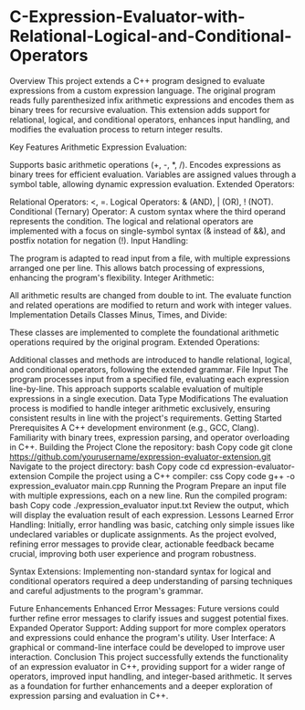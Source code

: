 # C-Expression-Evaluator-with-Relational-Logical-and-Conditional-Operators
Overview
This project extends a C++ program designed to evaluate expressions from a custom expression language. The original program reads fully parenthesized infix arithmetic expressions and encodes them as binary trees for recursive evaluation. This extension adds support for relational, logical, and conditional operators, enhances input handling, and modifies the evaluation process to return integer results.

Key Features
Arithmetic Expression Evaluation:

Supports basic arithmetic operations (+, -, *, /).
Encodes expressions as binary trees for efficient evaluation.
Variables are assigned values through a symbol table, allowing dynamic expression evaluation.
Extended Operators:

Relational Operators: <, =.
Logical Operators: & (AND), | (OR), ! (NOT).
Conditional (Ternary) Operator: A custom syntax where the third operand represents the condition.
The logical and relational operators are implemented with a focus on single-symbol syntax (& instead of &&), and postfix notation for negation (!).
Input Handling:

The program is adapted to read input from a file, with multiple expressions arranged one per line.
This allows batch processing of expressions, enhancing the program's flexibility.
Integer Arithmetic:

All arithmetic results are changed from double to int.
The evaluate function and related operations are modified to return and work with integer values.
Implementation Details
Classes
Minus, Times, and Divide:

These classes are implemented to complete the foundational arithmetic operations required by the original program.
Extended Operations:

Additional classes and methods are introduced to handle relational, logical, and conditional operators, following the extended grammar.
File Input
The program processes input from a specified file, evaluating each expression line-by-line.
This approach supports scalable evaluation of multiple expressions in a single execution.
Data Type Modifications
The evaluation process is modified to handle integer arithmetic exclusively, ensuring consistent results in line with the project's requirements.
Getting Started
Prerequisites
A C++ development environment (e.g., GCC, Clang).
Familiarity with binary trees, expression parsing, and operator overloading in C++.
Building the Project
Clone the repository:
bash
Copy code
git clone https://github.com/yourusername/expression-evaluator-extension.git
Navigate to the project directory:
bash
Copy code
cd expression-evaluator-extension
Compile the project using a C++ compiler:
css
Copy code
g++ -o expression_evaluator main.cpp
Running the Program
Prepare an input file with multiple expressions, each on a new line.
Run the compiled program:
bash
Copy code
./expression_evaluator input.txt
Review the output, which will display the evaluation result of each expression.
Lessons Learned
Error Handling: Initially, error handling was basic, catching only simple issues like undeclared variables or duplicate assignments. As the project evolved, refining error messages to provide clear, actionable feedback became crucial, improving both user experience and program robustness.

Syntax Extensions: Implementing non-standard syntax for logical and conditional operators required a deep understanding of parsing techniques and careful adjustments to the program's grammar.

Future Enhancements
Enhanced Error Messages: Future versions could further refine error messages to clarify issues and suggest potential fixes.
Expanded Operator Support: Adding support for more complex operators and expressions could enhance the program's utility.
User Interface: A graphical or command-line interface could be developed to improve user interaction.
Conclusion
This project successfully extends the functionality of an expression evaluator in C++, providing support for a wider range of operators, improved input handling, and integer-based arithmetic. It serves as a foundation for further enhancements and a deeper exploration of expression parsing and evaluation in C++.

